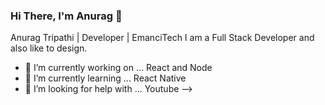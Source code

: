 ### Hi There, I'm Anurag  👋

Anurag Tripathi   |   Developer   |   EmanciTech
I am a Full Stack Developer and also like to design.

- 🔭 I’m currently working on ... React and Node
- 🌱 I’m currently learning ... React Native
- 🤔 I’m looking for help with ... Youtube
-->
